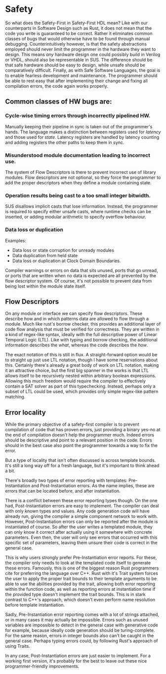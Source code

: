 # Safety

So what does the Safety-First in Safety-First HDL mean? Like with our counterparts in Software Design such as Rust, it does not mean that the code you write is guaranteed to be correct. Rather it eliminates common classes of bugs that would otherwise have to be found through manual debugging. Counterintuitively however, is that the safety abstractions employed should never limit the programmer in the hardware they want to design. This means *any* hardware design one could possibly build in Verilog or VHDL, should also be representable in SUS. The difference should be that safe hardware should be easy to design, while unsafe should be comparatively difficult. Finally, as with Safe Software Languages, the goal is to enable fearless development and maintenance. The programmer should be able to rest easy that after implementing their change and fixing all compilation errors, the code again works properly. 

## Common classes of HW bugs are: 
### Cycle-wise timing errors through incorrectly pipelined HW. 
Manually keeping their pipeline in sync is taken out of the programmer's hands. The language makes a distinction between registers used for *latency* and those used for *state*. Latency registers are handled by latency counting and adding registers the other paths to keep them in sync. 

### Misunderstood module documentation leading to incorrect use. 
The system of Flow Descriptors is there to prevent incorrect use of library modules. Flow descriptors are not optional, so they force the programmer to add the proper descriptors when they define a module containing state. 

### Operation results being cast to a too small integer bitwidth. 
SUS disallows implicit casts that lose information. Instead, the programmer is required to specify either unsafe casts, where runtime checks can be inserted, or adding modular arithmetic to specify overflow behaviour.

### Data loss or duplication
Examples: 
- Data loss or state corruption for unready modules
- Data duplication from held state
- Data loss or duplication at Clock Domain Boundaries. 

Compiler warnings or errors on data that sits unused, ports that go unread, or ports that are written when no data is expected are all prevented by the flow descriptor system. Of course, it's not possible to prevent data from being lost within the module state itself. 

## Flow Descriptors
On any module or interface we can specify flow descriptors. These describe how and in which patterns data are allowed to flow through a module. Much like rust's borrow checker, this provides an additional layer of code flow analysis that must be verified for correctness. They are written in a kind of regex-like syntax, ideally with the full descriptive power of Linear Temporal Logic (LTL). Like with typing and borrow checking, the additional information describes the *what*, whereas the code describes the *how*. 

The exact notation of this is still in flux. A straight-forward option would be to straight up just use LTL notation, though I have some reservations about this. Certainly there's already a great body of work on LTL notation, making it an attractive choice, but the first big spanner in the works is that LTL allows itself to be recursively nested within arbitrary boolean expressions. Allowing this much freedom would require the compiler to effectively contain a SAT solver as part of this typechecking. Instead, perhaps only a subset of LTL could be used, which provides only simple regex-like pattern matching. 

## Error locality
While the primary objective of a safety-first compiler is to prevent compilation of code that has proven errors, just providing a binary yes-no at the end of compilation doesn't help the programmer much. Indeed errors should be descriptive and point to a relevant position in the code. Errors should in the best case also point the programmer towards a way to fix the error. 

But a type of locality that isn't often discussed is across template bounds. It's still a long way off for a fresh language, but it's important to think ahead a bit. 

There's broadly two types of error reporting with templates: Pre-Instantiation and Post-Instantiation errors. As the name implies, these are errors that can be located before, and after instantiation. 

There is a conflict between these error reporting types though. On the one had, Post-Instantiation errors are easy to implement. The compiler can deal with only known types and values. Any code generation code will have already run, giving the compiler a simple component network to work with. However, Post-Instantiation errors can only be reported after the module is instantiated of course. So after the user writes a templated module, they can only know it correct after actually using it somewhere with concrete parameters. Even then, the user will only see errors that occurred with this specific set of parameters, leaving them unsure their code is correct in the general case. 

This is why users strongly prefer Pre-Instantiation error reports. For these, the compiler only needs to look at the templated code itself to generate these errors. Famously, this is one of the biggest reason Rust programmers cite for preferring the language over C++. Rust with it's Trait system forces the user to apply the proper trait bounds to their template arguments to be able to use the abilities provided by the trait, allowing both error reporting within the function code, as well as reporting errors at instantiation time if the provided type doesn't implement the trait bounds. This is in stark contrast to C++'s approach, which doesn't even perform name resolution before template instantiation. 

Sadly, Pre-Instantiation error reporting comes with a lot of strings attached, or in many cases it may actually be impossible. Errors such as unused variables are impossible to detect in the general case with generative code for example, because ideally code generation should be turing-complete. For the same reason, errors in integer bounds also can't be caught in the general case. Perhaps typing errors could, by following Rust's approach of using Traits. 

In any case, Post-Instantiation errors are just easier to implement. For a working first version, it's probably for the best to leave out these nice programmer-friendly improvements. 
